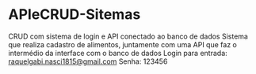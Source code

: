 # APIeCRUD-Sitemas
CRUD com sistema de login e API conectado ao banco de dados
Sistema que realiza cadastro de alimentos, juntamente com uma API que faz o intermédio da interface com o banco de dados
Login para entrada: raquelgabi.nasci1815@gmail.com
Senha: 123456
